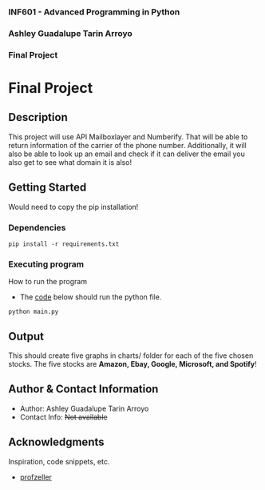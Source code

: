 ### INF601 - Advanced Programming in Python
### Ashley Guadalupe Tarin Arroyo
### Final Project


# Final Project

## Description

This project will use API Mailboxlayer and Numberify. That will be able to return information of the carrier of the phone number. Additionally, it will also be able to look up an email and check if it can deliver the email you also get to see what domain it is also!

## Getting Started

Would need to copy the pip installation!

### Dependencies

```
pip install -r requirements.txt
```

### Executing program

How to run the program
* The <ins>code</ins> below should run the python file.
```
python main.py
```

## Output

This should create five graphs in charts/ folder for each of the five chosen stocks.
The five stocks are **Amazon, Ebay, Google, Microsoft, and Spotify**!


## Author & Contact Information


* Author: Ashley Guadalupe Tarin Arroyo
* Contact Info: ~~Not available~~

## Acknowledgments

Inspiration, code snippets, etc.
* [profzeller](https://github.com/profzeller/finalproject)